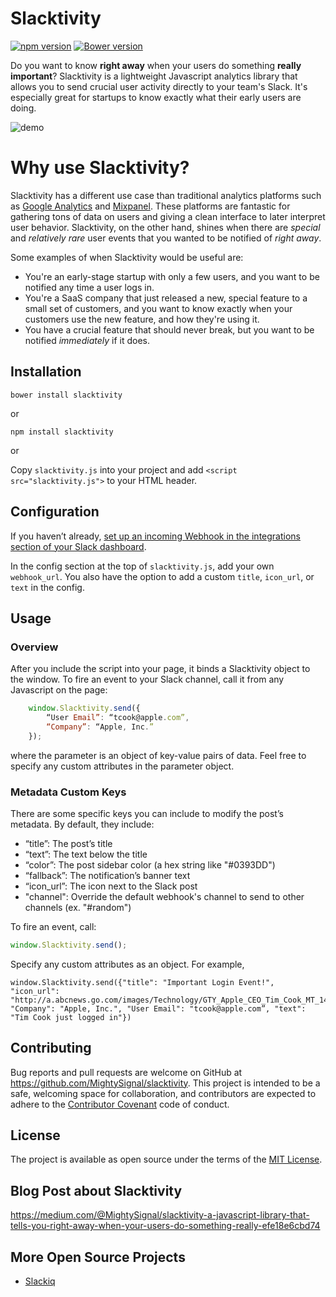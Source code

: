 # Slacktivity

[![npm version](https://badge.fury.io/js/slacktivity.svg)](https://badge.fury.io/js/slacktivity) [![Bower version](https://badge.fury.io/bo/slacktivity.svg)](https://badge.fury.io/bo/slacktivity)

Do you want to know **right away** when your users do something **really important**? Slacktivity is a lightweight Javascript analytics library that allows you to send crucial user activity directly to your team's Slack. It's especially great for startups to know exactly what their early users are doing.

![demo](http://i.imgur.com/IOBUuja.gif)

# Why use Slacktivity?

Slacktivity has a different use case than traditional analytics platforms such as [Google Analytics](http://www.google.com/analytics/) and [Mixpanel](https://mixpanel.com). These platforms are fantastic for gathering tons of data on users and giving a clean interface to later interpret user behavior. Slacktivity, on the other hand, shines when there are *special* and *relatively rare* user events that you wanted to be notified of *right away*.

Some examples of when Slacktivity would be useful are:

* You're an early-stage startup with only a few users, and you want to be notified any time a user logs in.
* You're a SaaS company that just released a new, special feature to a small set of customers, and you want to know exactly when your customers use the new feature, and how they're using it.
* You have a crucial feature that should never break, but you want to be notified *immediately* if it does.

## Installation

```
bower install slacktivity
```
or

```Linux
npm install slacktivity
```

or 

Copy `slacktivity.js` into your project and add `<script src="slacktivity.js">` to your HTML header.

## Configuration

If you haven’t already, [set up an incoming Webhook in the integrations section of your Slack dashboard](https://slack.com/services/new/incoming-webhook).

In the config section at the top of `slacktivity.js`, add your own `webhook_url`. You also have the option to add a custom `title`, `icon_url`, or `text` in the config.

## Usage

### Overview

After you include the script into your page, it binds a Slacktivity object to the window. To fire an event to your Slack channel, call it from any Javascript on the page:
```Javascript
	window.Slacktivity.send({
		“User Email”: “tcook@apple.com”,
		“Company”: “Apple, Inc.”
	});
```

where the parameter is an object of key-value pairs of data. Feel free to specify any custom attributes in the parameter object.

### Metadata Custom Keys
There are some specific keys you can include to modify the post’s metadata. By default, they include:
* “title”: The post’s title
* “text”: The text below the title
* “color”: The post sidebar color (a hex string like "#0393DD")
* “fallback”: The notification’s banner text
* “icon_url”: The icon next to the Slack post
* "channel": Override the default webhook's channel to send to other channels (ex. "#random")

To fire an event, call:
```Javascript
window.Slacktivity.send();
```

Specify any custom attributes as an object. For example,
```
window.Slacktivity.send({"title": "Important Login Event!", "icon_url": "http://a.abcnews.go.com/images/Technology/GTY_Apple_CEO_Tim_Cook_MT_140716_25x14_992.jpg", "Company": "Apple, Inc.", "User Email": "tcook@apple.com”, "text": "Tim Cook just logged in"})
```

## Contributing

Bug reports and pull requests are welcome on GitHub at https://github.com/MightySignal/slacktivity. This project is intended to be a safe, welcoming space for collaboration, and contributors are expected to adhere to the [Contributor Covenant](contributor-covenant.org) code of conduct.


## License

The project is available as open source under the terms of the [MIT License](http://opensource.org/licenses/MIT).

## Blog Post about Slacktivity

https://medium.com/@MightySignal/slacktivity-a-javascript-library-that-tells-you-right-away-when-your-users-do-something-really-efe18e6cbd74

## More Open Source Projects

* [Slackiq](https://github.com/MightySignal/slackiq)

